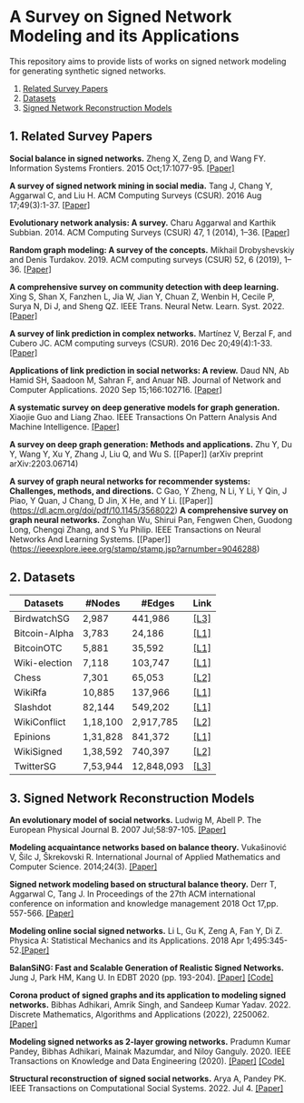 # A Survey on Signed Network Modeling and its Applications

This repository aims to provide lists of works on signed network modeling for generating synthetic signed networks.

1. [ Related Survey Papers](#desc)
2. [ Datasets ](#datas)
3. [ Signed Network Reconstruction Models](#snm)

<a name="desc"></a>
## 1. Related Survey Papers 

**Social balance in signed networks.** Zheng X, Zeng D, and Wang FY. Information Systems Frontiers. 2015 Oct;17:1077-95. [[Paper]](https://link.springer.com/article/10.1007/s10796-014-9483-8)

**A survey of signed network mining in social media.** Tang J, Chang Y, Aggarwal C, and Liu H. ACM Computing Surveys (CSUR). 2016 Aug 17;49(3):1-37. [[Paper]](https://dl.acm.org/doi/pdf/10.1145/2956185)

**Evolutionary network analysis: A survey.** Charu Aggarwal and Karthik Subbian. 2014. ACM Computing Surveys (CSUR) 47, 1 (2014),
1–36. [[Paper]](https://dl.acm.org/doi/pdf/10.1145/2601412)

**Random graph modeling: A survey of the concepts.** Mikhail Drobyshevskiy and Denis Turdakov. 2019. ACM computing surveys (CSUR) 52, 6 (2019), 1–36. [[Paper]](https://dl.acm.org/doi/pdf/10.1145/3369782)

**A comprehensive survey on community detection with deep learning.** Xing S, Shan X, Fanzhen L, Jia W, Jian Y, Chuan Z, Wenbin H, Cecile P, Surya N, Di J, and Sheng QZ. IEEE Trans. Neural Netw. Learn. Syst. 2022. [[Paper]](https://ieeexplore.ieee.org/stamp/stamp.jsp?tp=&arnumber=9732192)

**A survey of link prediction in complex networks.** Martínez V, Berzal F, and Cubero JC. ACM computing surveys (CSUR). 2016 Dec 20;49(4):1-33. [[Paper]](https://dl.acm.org/doi/pdf/10.1145/3012704)

**Applications of link prediction in social networks: A review.** Daud NN, Ab Hamid SH, Saadoon M, Sahran F, and Anuar NB. Journal of Network and Computer Applications. 2020 Sep 15;166:102716. [[Paper]](https://www.sciencedirect.com/science/article/pii/S1084804520301909)

**A systematic survey on deep generative models for graph generation.** Xiaojie Guo and Liang Zhao. IEEE Transactions On Pattern Analysis And Machine Intelligence. [[Paper]](https://ieeexplore.ieee.org/stamp/stamp.jsp?arnumber=9920219)

**A survey on deep graph generation: Methods and applications.** Zhu Y, Du Y, Wang Y, Xu Y, Zhang J, Liu Q, and Wu S. [[Paper]] (arXiv preprint arXiv:2203.06714)

**A survey of graph neural networks for recommender systems: Challenges, methods, and directions.** C Gao, Y Zheng, N Li, Y Li, Y Qin, J Piao, Y Quan, J Chang, D Jin, X He, and Y Li. [[Paper]] (https://dl.acm.org/doi/pdf/10.1145/3568022)
**A comprehensive survey on graph neural networks.** Zonghan Wu, Shirui Pan, Fengwen Chen, Guodong Long, Chengqi Zhang, and S Yu Philip. IEEE Transactions on Neural Networks And Learning Systems. [[Paper]] (https://ieeexplore.ieee.org/stamp/stamp.jsp?arnumber=9046288) 

 
<a name="datas"></a>
## 2. Datasets

| Datasets      | #Nodes        | #Edges    |  Link    | 
| ------------- | ------------- | --------- |--------- |
| BirdwatchSG   | 2,987         | 441,986   | [[L3]](https://dl.acm.org/doi/pdf/10.1145/3539597.3570401)|
| Bitcoin-Alpha | 3,783         | 24,186    | [[L1]](http://snap.stanford.edu/data/index.html#signnets)|
| BitcoinOTC    | 5,881         | 35,592    | [[L1]](http://snap.stanford.edu/data/index.html#signnets)|
| Wiki-election | 7,118         | 103,747   | [[L1]](http://snap.stanford.edu/data/index.html#signnets)|
| Chess         | 7,301         | 65,053    | [[L2]](http://konect.cc/)|
| WikiRfa       | 10,885        | 137,966   | [[L1]](http://snap.stanford.edu/data/index.html#signnets)|
| Slashdot      | 82,144        | 549,202   | [[L1]](http://snap.stanford.edu/data/index.html#signnets)|
| WikiConflict  | 1,18,100      | 2,917,785 | [[L2]](http://konect.cc/)|
| Epinions      | 1,31,828      | 841,372   | [[L1]](http://snap.stanford.edu/data/index.html#signnets)|
| WikiSigned    | 1,38,592      | 740,397   | [[L2]](http://konect.cc/)|
| TwitterSG     | 7,53,944      | 12,848,093|[[L3]](https://dl.acm.org/doi/pdf/10.1145/3539597.3570401)|

<a name="snm"></a>
## 3. Signed Network Reconstruction Models


**An evolutionary model of social networks.** Ludwig M, Abell P. The European Physical Journal B. 2007 Jul;58:97-105. [[Paper]](https://link.springer.com/content/pdf/10.1140/epjb/e2007-00200-x.pdf)

**Modeling acquaintance networks based on balance theory.** Vukašinović V, Šilc J, Škrekovski R. International Journal of Applied Mathematics and Computer Science. 2014;24(3). [[Paper]](https://yadda.icm.edu.pl/baztech/element/bwmeta1.element.baztech-f01ad99d-d3e0-49da-9d41-5974fadee533)

**Signed network modeling based on structural balance theory.** Derr T, Aggarwal C, Tang J. In Proceedings of the 27th ACM international conference on information and knowledge management 2018 Oct 17,pp. 557-566. [[Paper]](https://dl.acm.org/doi/pdf/10.1145/3269206.3271746)

**Modeling online social signed networks.** Li L, Gu K, Zeng A, Fan Y, Di Z. Physica A: Statistical Mechanics and its Applications. 2018 Apr 1;495:345-52.[[Paper]](https://www.sciencedirect.com/science/article/pii/S0378437117313444)

**BalanSiNG: Fast and Scalable Generation of Realistic Signed Networks.** Jung J, Park HM, Kang U. In EDBT 2020 (pp. 193-204). [[Paper]](https://jinhongjung.github.io/assets/resources/papers/balansingEDBT20.pdf) [[Code]](https://datalab.snu.ac.kr/balansing/)

**Corona product of signed graphs and its application to modeling signed
networks.** Bibhas Adhikari, Amrik Singh, and Sandeep Kumar Yadav. 2022. Discrete Mathematics, Algorithms and Applications (2022), 2250062. [[Paper]](https://www.worldscientific.com/doi/abs/10.1142/S1793830922500628)

**Modeling signed networks as 2-layer growing networks.** Pradumn Kumar Pandey, Bibhas Adhikari, Mainak Mazumdar, and Niloy Ganguly. 2020.  IEEE Transactions on Knowledge and Data Engineering (2020). [[Paper]](https://ieeexplore.ieee.org/stamp/stamp.jsp?arnumber=9200743) [[Code]](https://github.com/bibhasiitkgp/2L-SNM)

**Structural reconstruction of signed social networks.** Arya A, Pandey PK. IEEE Transactions on Computational Social Systems. 2022. Jul 4. [[Paper]](https://ieeexplore.ieee.org/stamp/stamp.jsp?arnumber=9815020) 
